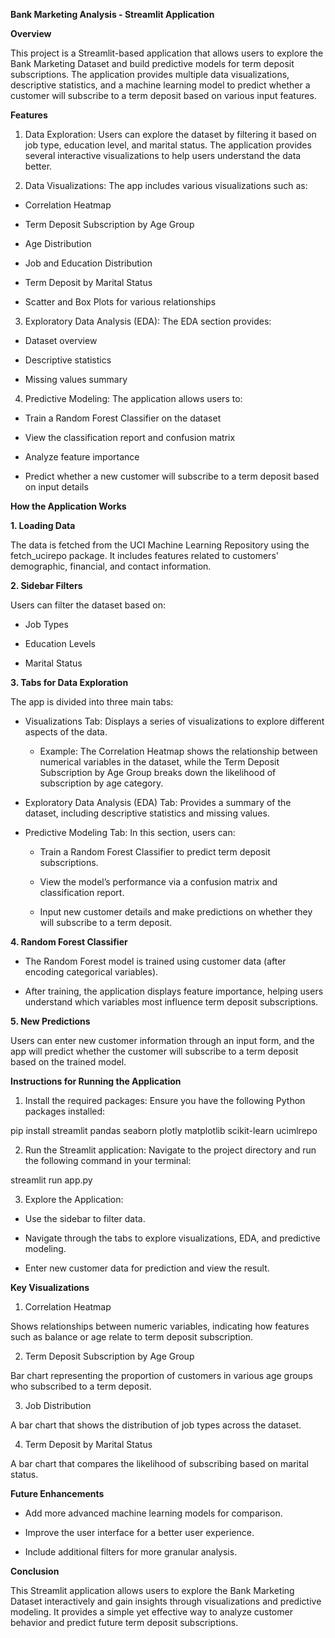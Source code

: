**Bank Marketing Analysis - Streamlit Application**

**Overview**

This project is a Streamlit-based application that allows users to explore the Bank Marketing Dataset and build predictive models for term deposit subscriptions. The application provides multiple data visualizations, descriptive statistics, and a machine learning model to predict whether a customer will subscribe to a term deposit based on various input features.

**Features**

1. Data Exploration: Users can explore the dataset by filtering it based on job type, education level, and marital status. The application provides several interactive visualizations to help users understand the data better.

2. Data Visualizations: The app includes various visualizations such as:

- Correlation Heatmap

- Term Deposit Subscription by Age Group

- Age Distribution

- Job and Education Distribution

- Term Deposit by Marital Status

- Scatter and Box Plots for various relationships

3. Exploratory Data Analysis (EDA): The EDA section provides:

- Dataset overview

- Descriptive statistics

- Missing values summary

4. Predictive Modeling: The application allows users to:

- Train a Random Forest Classifier on the dataset

- View the classification report and confusion matrix

- Analyze feature importance

- Predict whether a new customer will subscribe to a term deposit based on input details

**How the Application Works**

**1. Loading Data**

The data is fetched from the UCI Machine Learning Repository using the fetch_ucirepo package. It includes features related to customers' demographic, financial, and contact information.

**2. Sidebar Filters**

Users can filter the dataset based on:

- Job Types

- Education Levels

- Marital Status
  
**3. Tabs for Data Exploration**

The app is divided into three main tabs:

- Visualizations Tab: Displays a series of visualizations to explore different aspects of the data.

  - Example: The Correlation Heatmap shows the relationship between numerical variables in the dataset, while the Term Deposit Subscription by Age Group breaks down the likelihood of subscription by age category.

- Exploratory Data Analysis (EDA) Tab: Provides a summary of the dataset, including descriptive statistics and missing values.

- Predictive Modeling Tab: In this section, users can:

  - Train a Random Forest Classifier to predict term deposit subscriptions.
    
  - View the model’s performance via a confusion matrix and classification report.
    
  - Input new customer details and make predictions on whether they will subscribe to a term deposit.
    
**4. Random Forest Classifier**

- The Random Forest model is trained using customer data (after encoding categorical variables).

- After training, the application displays feature importance, helping users understand which variables most influence term deposit subscriptions.

**5. New Predictions**

Users can enter new customer information through an input form, and the app will predict whether the customer will subscribe to a term deposit based on the trained model.

**Instructions for Running the Application**

1. Install the required packages: Ensure you have the following Python packages installed:

pip install streamlit pandas seaborn plotly matplotlib scikit-learn ucimlrepo

2. Run the Streamlit application: Navigate to the project directory and run the following command in your terminal:

streamlit run app.py

3. Explore the Application:

- Use the sidebar to filter data.

- Navigate through the tabs to explore visualizations, EDA, and predictive modeling.

- Enter new customer data for prediction and view the result.

**Key Visualizations**

1. Correlation Heatmap

Shows relationships between numeric variables, indicating how features such as balance or age relate to term deposit subscription.

2. Term Deposit Subscription by Age Group

Bar chart representing the proportion of customers in various age groups who subscribed to a term deposit.

3. Job Distribution

A bar chart that shows the distribution of job types across the dataset.

4. Term Deposit by Marital Status

A bar chart that compares the likelihood of subscribing based on marital status.

**Future Enhancements**

- Add more advanced machine learning models for comparison.

- Improve the user interface for a better user experience.

- Include additional filters for more granular analysis.

**Conclusion**

This Streamlit application allows users to explore the Bank Marketing Dataset interactively and gain insights through visualizations and predictive modeling. It provides a simple yet effective way to analyze customer behavior and predict future term deposit subscriptions.










